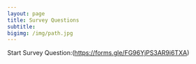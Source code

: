 ```yaml
---
layout: page
title: Survey Questions
subtitle:
bigimg: /img/path.jpg
---
```


Start Survey Question:(https://forms.gle/FG96YjPS3AR9i6TXA)

